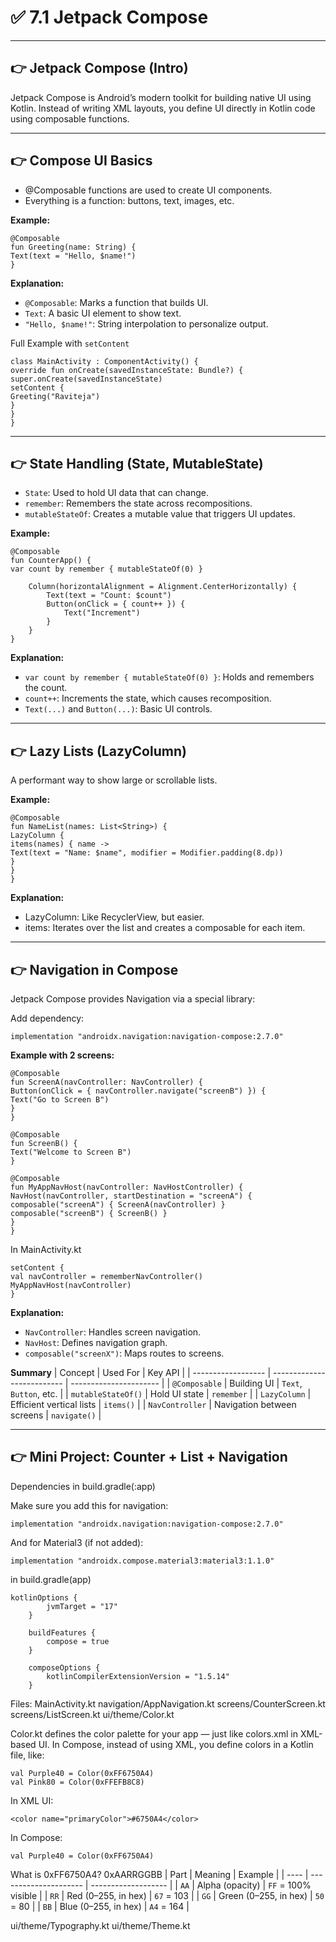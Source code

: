 # ✅  7.1 Jetpack Compose
---

## 👉 Jetpack Compose (Intro)
Jetpack Compose is Android’s modern toolkit for building native UI using Kotlin. Instead of writing XML layouts, you define UI directly in Kotlin code using composable functions.

---

## 👉 Compose UI Basics

- @Composable functions are used to create UI components.
- Everything is a function: buttons, text, images, etc.

**Example:**
```
@Composable
fun Greeting(name: String) {
Text(text = "Hello, $name!")
}
```
**Explanation:**
- `@Composable`: Marks a function that builds UI.
- `Text`: A basic UI element to show text.
- `"Hello, $name!"`: String interpolation to personalize output.

Full Example with `setContent`
```
class MainActivity : ComponentActivity() {
override fun onCreate(savedInstanceState: Bundle?) {
super.onCreate(savedInstanceState)
setContent {
Greeting("Raviteja")
}
}
}
```

---

## 👉 State Handling (State, MutableState)
- `State`: Used to hold UI data that can change.
- `remember`: Remembers the state across recompositions.
- `mutableStateOf`: Creates a mutable value that triggers UI updates.

**Example:**
```
@Composable
fun CounterApp() {
var count by remember { mutableStateOf(0) }

    Column(horizontalAlignment = Alignment.CenterHorizontally) {
        Text(text = "Count: $count")
        Button(onClick = { count++ }) {
            Text("Increment")
        }
    }
}
```

**Explanation:**
- `var count by remember { mutableStateOf(0) }`: Holds and remembers the count.
- `count++`: Increments the state, which causes recomposition.
- `Text(...)` and `Button(...)`: Basic UI controls.

---

## 👉 Lazy Lists (LazyColumn)

A performant way to show large or scrollable lists.

**Example:**
```
@Composable
fun NameList(names: List<String>) {
LazyColumn {
items(names) { name ->
Text(text = "Name: $name", modifier = Modifier.padding(8.dp))
}
}
}
```

**Explanation:**
- LazyColumn: Like RecyclerView, but easier.
- items: Iterates over the list and creates a composable for each item.

---

## 👉 Navigation in Compose
Jetpack Compose provides Navigation via a special library:

Add dependency:
```
implementation "androidx.navigation:navigation-compose:2.7.0"
```

**Example with 2 screens:**
```
@Composable
fun ScreenA(navController: NavController) {
Button(onClick = { navController.navigate("screenB") }) {
Text("Go to Screen B")
}
}

@Composable
fun ScreenB() {
Text("Welcome to Screen B")
}

@Composable
fun MyAppNavHost(navController: NavHostController) {
NavHost(navController, startDestination = "screenA") {
composable("screenA") { ScreenA(navController) }
composable("screenB") { ScreenB() }
}
}
```

In MainActivity.kt
```
setContent {
val navController = rememberNavController()
MyAppNavHost(navController)
}
```

**Explanation:**
- `NavController`: Handles screen navigation.
- `NavHost`: Defines navigation graph.
- `composable("screenX")`: Maps routes to screens.

**Summary**
| Concept            | Used For                   | Key API                |
| ------------------ | -------------------------- | ---------------------- |
| `@Composable`      | Building UI                | `Text`, `Button`, etc. |
| `mutableStateOf()` | Hold UI state              | `remember`             |
| `LazyColumn`       | Efficient vertical lists   | `items()`              |
| `NavController`    | Navigation between screens | `navigate()`           |

---

## 👉 Mini Project: Counter + List + Navigation

Dependencies in build.gradle(:app)

Make sure you add this for navigation:
```
implementation "androidx.navigation:navigation-compose:2.7.0"
```
And for Material3 (if not added):
```
implementation "androidx.compose.material3:material3:1.1.0"
```

in build.gradle(app)
```
kotlinOptions {
        jvmTarget = "17"
    }

    buildFeatures {
        compose = true
    }

    composeOptions {
        kotlinCompilerExtensionVersion = "1.5.14"
    }
```

Files:
MainActivity.kt
navigation/AppNavigation.kt
screens/CounterScreen.kt
screens/ListScreen.kt
ui/theme/Color.kt

Color.kt defines the color palette for your app — just like colors.xml in XML-based UI.
In Compose, instead of using XML, you define colors in a Kotlin file, like:
```
val Purple40 = Color(0xFF6750A4)
val Pink80 = Color(0xFFEFB8C8)
```

In XML UI:
```
<color name="primaryColor">#6750A4</color>
```
In Compose:
```
val Purple40 = Color(0xFF6750A4)
```

What is 0xFF6750A4?
0xAARRGGBB
| Part | Meaning               | Example             |
| ---- | --------------------- | ------------------- |
| `AA` | Alpha (opacity)       | `FF` = 100% visible |
| `RR` | Red (0–255, in hex)   | `67` = 103          |
| `GG` | Green (0–255, in hex) | `50` = 80           |
| `BB` | Blue (0–255, in hex)  | `A4` = 164          |

ui/theme/Typography.kt
ui/theme/Theme.kt